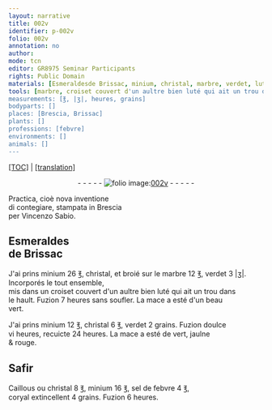 ```yaml
---
layout: narrative
title: 002v
identifier: p-002v
folio: 002v
annotation: no
author:
mode: tcn
editor: GR8975 Seminar Participants
rights: Public Domain
materials: [Esmeraldesde Brissac, minium, christal, marbre, verdet, luté, Safir, Caillous, sel de febvre, coryal]
tools: [marbre, croiset couvert d'un aultre bien luté qui ait un trou dans, le hault]
measurements: [℥, |ʒ|, heures, grains]
bodyparts: []
places: [Brescia, Brissac]
plants: []
professions: [febvre]
environments: []
animals: []
---
```


<p><a href="{{ site.baseurl }}/normalized/">[TOC]</a> | <a href="{{ site.baseurl }}/texts/p-002v_tl/" target="_blank">[translation]</a></p><div class="folio" align="center">- - - - - <a href="http://gallica.bnf.fr/ark:/12148/btv1b10500001g/f10.image" target="_blank"><img src="https://cu-mkp.github.io/2017-workshop-edition/assets/photo-icon.png" alt="folio image: " style="display:inline-block; margin-bottom:-3px;"/>002v</a> - - - - - </div>  
  
Practica, cioè nova inventione<br/>di contegiare, stampata in <span class="pl">Brescia</span><br/> per Vincenzo Sabio.
 
 
  

## <span class="add"><span class="m">Esmeraldes<br/>de <span class="pl">Brissac</span></span></span>

 
J'ai prins <span class="m">miniu<span class="exp">m</span></span> 26 <span class="ms">℥</span>, <span class="m"><span class="exp">christ</span>al</span>, <span class="add"><span class="ill"></span> et broié sur le <span class="tl"><span class="m">marbre</span></span></span> 12 <span class="ms">℥</span>, <span class="m">v<span class="exp">er</span>det</span> 3 <span class="ms">|ʒ|</span>. Incorporé<span class="add">s</span> le tout ensemble,<br/> mis dans un <span class="tl"><span class="exp">crois</span>et couvert d'un a<span class="exp">ultr</span>e bien <span class="m">luté</span> qui ai<span class="add">t</span> un trou dans<br/></span> <span class="tl">le hault</span>. Fuzion 7 <span class="ms"><span class="tmp">heures</span></span> sans soufler. La mace a esté d'un beau<br/> v<span class="exp">er</span>t.
 
J'ai prins <span class="m">miniu<span class="exp">m</span></span> 12 <span class="ms">℥</span>, <span class="m"><span class="exp">christ</span>al</span> 6 <span class="ms">℥</span>, <span class="m">v<span class="exp">er</span>det</span> 2 <span class="ms">grains</span>. Fuzion doulce<br/> vi <span class="ms"><span class="tmp">heures</span></span>, recuicte 24 <span class="ms"><span class="tmp">heures</span></span>. La mace a esté de v<span class="exp">er</span>t, jaulne<br/> & rouge.
 
 
  

## <span class="m">Safir</span>

 
<span class="m">Caillous</span> ou <span class="m"><span class="exp">christ</span>al</span> 8 <span class="ms">℥</span>, <span class="m">miniu<span class="exp">m</span></span> 16 <span class="ms">℥</span>, <span class="m">sel de <span class="pro">febvre</span></span> 4 <span class="ms">℥</span>,<br/> <span class="unc"><span class="m">coryal</span></span> extincellent 4 <span class="ms">grains</span>. Fuzion <span class="unc">6</span> <span class="ms"><span class="tmp">heures</span></span>.
 
